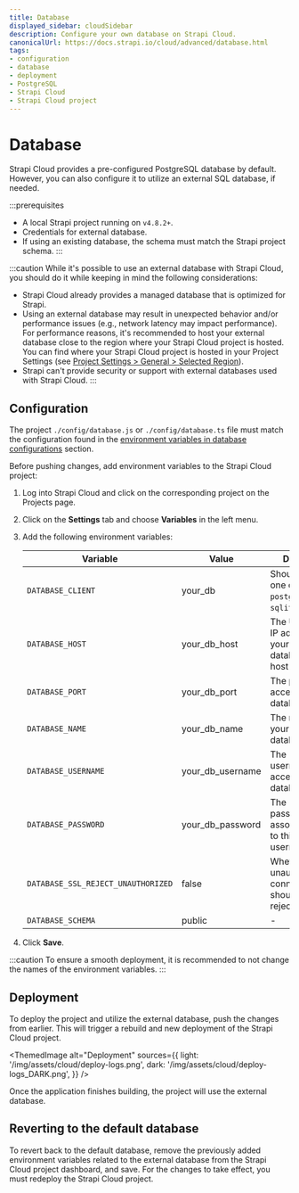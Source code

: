 ```yaml
---
title: Database
displayed_sidebar: cloudSidebar
description: Configure your own database on Strapi Cloud.
canonicalUrl: https://docs.strapi.io/cloud/advanced/database.html
tags:
- configuration
- database
- deployment
- PostgreSQL
- Strapi Cloud
- Strapi Cloud project
---
```


# Database

Strapi Cloud provides a pre-configured PostgreSQL database by default. However, you can also configure it to utilize an external SQL database, if needed.

:::prerequisites
- A local Strapi project running on `v4.8.2+`.
- Credentials for external database.
- If using an existing database, the schema must match the Strapi project schema.
:::

:::caution
While it's possible to use an external database with Strapi Cloud, you should do it while keeping in mind the following considerations:
- Strapi Cloud already provides a managed database that is optimized for Strapi.
- Using an external database may result in unexpected behavior and/or performance issues (e.g., network latency may impact performance). For performance reasons, it's recommended to host your external database close to the region where your Strapi Cloud project is hosted. You can find where your Strapi Cloud project is hosted in your Project Settings (see [Project Settings > General > Selected Region](/cloud/projects/settings#general)).
- Strapi can't provide security or support with external databases used with Strapi Cloud.
:::


## Configuration

The project `./config/database.js` or `./config/database.ts` file must match the configuration found in the [environment variables in database configurations](https://docs.strapi.io/dev-docs/configurations/database#environment-variables-in-database-configurations) section.

Before pushing changes, add environment variables to the Strapi Cloud project:

1. Log into Strapi Cloud and click on the corresponding project on the Projects page.
2. Click on the **Settings** tab and choose **Variables** in the left menu.
3. Add the following environment variables:

    | Variable                           | Value            | Details  |
    | ---------------------------------- | ---------------- |----------|
    | `DATABASE_CLIENT`                  | your_db          | Should be one of `mysql`, `postgres`, or `sqlite`. |
    | `DATABASE_HOST`                    | your_db_host     | The URL or IP address of your database host |
    | `DATABASE_PORT`                    | your_db_port     | The port to access your database |
    | `DATABASE_NAME`                    | your_db_name     | The name of your database |
    | `DATABASE_USERNAME`                | your_db_username | The username to access your database |
    | `DATABASE_PASSWORD`                | your_db_password | The password associated to this username |
    | `DATABASE_SSL_REJECT_UNAUTHORIZED` | false            | Whether unauthorized connections should be rejected |
    | `DATABASE_SCHEMA`                  | public           | - |

4.  Click **Save**.

:::caution
To ensure a smooth deployment, it is recommended to not change the names of the environment variables.
:::

## Deployment

To deploy the project and utilize the external database, push the changes from earlier. This will trigger a rebuild and new deployment of the Strapi Cloud project.

<ThemedImage
  alt="Deployment"
  sources={{
    light: '/img/assets/cloud/deploy-logs.png',
    dark: '/img/assets/cloud/deploy-logs_DARK.png',
  }}
/>

Once the application finishes building, the project will use the external database.

## Reverting to the default database

To revert back to the default database, remove the previously added environment variables related to the external database from the Strapi Cloud project dashboard, and save. For the changes to take effect, you must redeploy the Strapi Cloud project.
